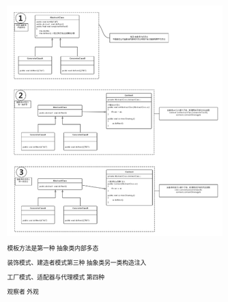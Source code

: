 ![](/assets/duotaifangshi.png)

模板方法是第一种 抽象类内部多态

装饰模式、建造者模式第三种 抽象类另一类构造注入

工厂模式、适配器与代理模式 第四种

观察者 外观


